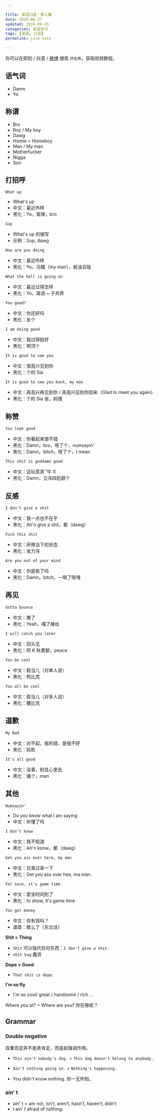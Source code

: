 ```yaml
---

title: 英语口语：黑人篇  
date: 2019-06-27  
updated: 2019-09-25    
categories: 英语学习   
tags: [英语, 口语]   
permalink: jive-talk  

---
```


你可以在即刻 / 抖音 / [微博](https://weibo.com/u/7085662045) 搜索 `炸毛熊`，获取视频教程。

<!-- more -->

## 语气词

- Damn
- Yo


## 称谓

- Bro 
- Boy / My boy
- Dawg
- Homie = Homeboy
- Man / My man
- Motherfucker
- Nigga
- Son


## 打招呼


`What up`
- What's up
- 中文：最近咋样
- 黑化：Yo，窝辣，bro


`Sup`
- What's up 的缩写
- 示例：Sup, dawg


`How are you doing`
- 中文：最近咋样
- 黑化：Yo，马鳗（my man），蚝油豆隐


`What the hell is going on`
- 中文：最近过得怎样
- 黑化：Yo，窝调 ~ 子共弄

`You good?`
- 中文：你还好吗
- 黑化：友个


`I am doing good`
- 中文：我过得挺好
- 黑化：啊顶个


`It is good to see you`
- 中文：很高兴见到你
- 黑化：个的 Sia

`It is good to see you back, my man`
- 中文：真高兴再见到你 / 真高兴见到你回来（Glad to meet you again）
- 黑化：个的 Sia 爸，妈慢


## 称赞


`You look good`
- 中文：你看起来很不错
- 黑化：Damn，bro，呀了个，numsayin'
- 黑化：Damn，bitch，呀了个，I mean


`This shit is goddamn good`
- 中文：这玩意真™牛 X
- 黑化：Damn，立泻四尬巅个


## 反感


`I don't give a shit`
- 中文：我一点也不在乎
- 黑化：Ah'n give a shit，都（dawg）


`Fuck this shit`
- 中文：厌倦当下的状态
- 黑化：发力泻


`Are you out of your mind`
- 中文：你是疯了吗
- 黑化：Damn，bitch，一啊了呀埋



## 再见


`Gotta bounce`
- 中文：撤了
- 黑化：Yeah，嘎了棒丝


`I will catch you later`
- 中文：回头见
- 黑化：阿 K 秋累额，peace


`You be cool`
- 中文：稳当儿（对单人说）
- 黑化：鸭比克

`You all be cool`
- 中文：稳当儿（对多人说）
- 黑化：腰比克


## 道歉

`My Bad`
- 中文：对不起，我的错，是我不好
- 黑化：妈败

`It's all good`
- 中文：没事，别往心里去
- 黑化：骚个，man


## 其他


`Numsayin'`
- Do you know what I am saying
- 中文：听懂了吗

`I don't know`
- 中文：我不知道
- 黑化：Ah'n konw，都（dawg）


`Get you ass over here, my man`
- 中文：兄弟过来一下
- 黑化：Get you ass over hee, ma man.


`For sure, it's game time`
- 中文：耍宝时间到了
- 黑化：fo show, it's game time


`You got money`
- 中文：你有钱吗？
- 谐音：敢么了（东北话）

**Shit = Thing**

- `Shit` 可以指代任何东西：`I don't give a shit.`
- `shit bag` 蠢货


**Dope = Good**
- `That shit is dope.`


**I'm so fly**
- I'm so cool/ great / handsome / rich …



Where you at? = Where are you? 你在哪呢？



## Grammar

### Double negative

双重否定并不是表肯定，而是起强调作用。

- `This ain't nobody's dog.` = `This dog doesn't belong to anybody.`

- `Ain't nothing going on.` = `Nothing's happening.`

- You didn't know nothing.
  你一无所知。



### ain' t

- ain' t = am not, isn’t, aren’t, hasn’t, haven’t, didn’t
- I ain' t afraid of nothing.


